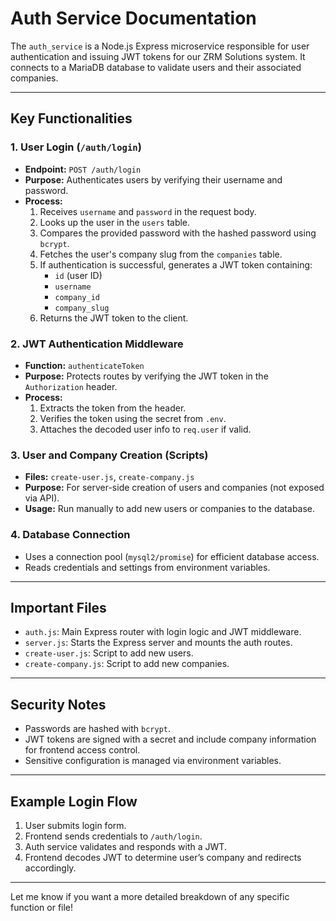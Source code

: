 # Auth Service Documentation

The `auth_service` is a Node.js Express microservice responsible for user authentication and issuing JWT tokens for our ZRM Solutions system. It connects to a MariaDB database to validate users and their associated companies.

---

## Key Functionalities

### 1. User Login (`/auth/login`)
- **Endpoint:** `POST /auth/login`
- **Purpose:** Authenticates users by verifying their username and password.
- **Process:**
  1. Receives `username` and `password` in the request body.
  2. Looks up the user in the `users` table.
  3. Compares the provided password with the hashed password using `bcrypt`.
  4. Fetches the user's company slug from the `companies` table.
  5. If authentication is successful, generates a JWT token containing:
     - `id` (user ID)
     - `username`
     - `company_id`
     - `company_slug`
  6. Returns the JWT token to the client.

### 2. JWT Authentication Middleware
- **Function:** `authenticateToken`
- **Purpose:** Protects routes by verifying the JWT token in the `Authorization` header.
- **Process:**
  1. Extracts the token from the header.
  2. Verifies the token using the secret from `.env`.
  3. Attaches the decoded user info to `req.user` if valid.

### 3. User and Company Creation (Scripts)
- **Files:** `create-user.js`, `create-company.js`
- **Purpose:** For server-side creation of users and companies (not exposed via API).
- **Usage:** Run manually to add new users or companies to the database.

### 4. Database Connection
- Uses a connection pool (`mysql2/promise`) for efficient database access.
- Reads credentials and settings from environment variables.

---

## Important Files

- `auth.js`: Main Express router with login logic and JWT middleware.
- `server.js`: Starts the Express server and mounts the auth routes.
- `create-user.js`: Script to add new users.
- `create-company.js`: Script to add new companies.

---

## Security Notes

- Passwords are hashed with `bcrypt`.
- JWT tokens are signed with a secret and include company information for frontend access control.
- Sensitive configuration is managed via environment variables.

---

## Example Login Flow

1. User submits login form.
2. Frontend sends credentials to `/auth/login`.
3. Auth service validates and responds with a JWT.
4. Frontend decodes JWT to determine user’s company and redirects accordingly.

---

Let me know if you want a more detailed breakdown of any specific function or file!